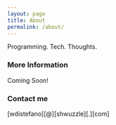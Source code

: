 ```yaml
---
layout: page
title: About
permalink: /about/
---
```


Programming. Tech. Thoughts.

### More Information

Coming Soon!

### Contact me

[wdistefano][@][shwuzzle][.][com]
